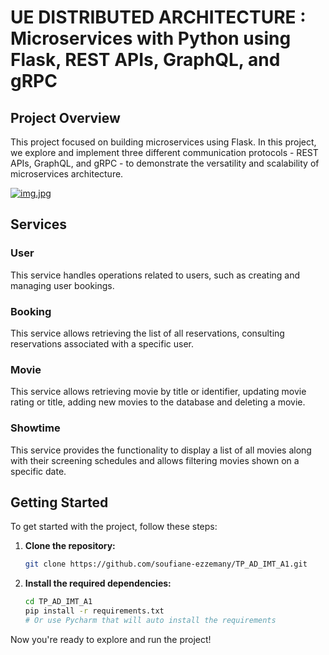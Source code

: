 # UE DISTRIBUTED ARCHITECTURE : Microservices with Python using Flask, REST APIs, GraphQL, and gRPC

## Project Overview
This project focused on building microservices using Flask. In this project, we explore and implement three different communication protocols - REST APIs, GraphQL, and gRPC - to demonstrate the versatility and scalability of microservices architecture.

[![img.jpg](https://i.postimg.cc/Kjm0W4j7/img.jpg)](https://postimg.cc/ftg7tzxk)

## Services
### User
This service handles operations related to users, such as creating and managing user bookings.
### Booking
This service allows retrieving the list of all reservations, consulting reservations associated with a specific user.
### Movie
This service allows retrieving movie by title or identifier, updating movie rating or title, adding new movies to the database and deleting a movie.
### Showtime
This service provides the functionality to display a list of all movies along with their screening schedules and allows filtering movies shown on a specific date.
## Getting Started

To get started with the project, follow these steps:

1. **Clone the repository:**

    ```bash
    git clone https://github.com/soufiane-ezzemany/TP_AD_IMT_A1.git
    ```

2. **Install the required dependencies:**

    ```bash
    cd TP_AD_IMT_A1
    pip install -r requirements.txt
    # Or use Pycharm that will auto install the requirements
    ```


Now you're ready to explore and run the project!
